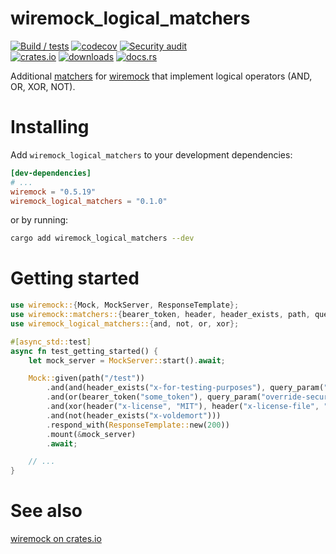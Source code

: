 # wiremock_logical_matchers

[![Build / tests](https://github.com/clechasseur/wiremock_logical_matchers/actions/workflows/rust-build.yml/badge.svg?branch=main&event=push)](https://github.com/clechasseur/wiremock_logical_matchers/actions/workflows/rust-build.yml) [![codecov](https://codecov.io/gh/clechasseur/wiremock_logical_matchers/branch/main/graph/badge.svg?token=NIW54Q8UC3)](https://codecov.io/gh/clechasseur/wiremock_logical_matchers) [![Security audit](https://github.com/clechasseur/wiremock_logical_matchers/actions/workflows/rust-audit.yml/badge.svg?branch=main)](https://github.com/clechasseur/wiremock_logical_matchers/actions/workflows/rust-audit.yml)<br/>
[![crates.io](https://img.shields.io/crates/v/wiremock_logical_matchers.svg)](https://crates.io/crates/wiremock_logical_matchers) [![downloads](https://img.shields.io/crates/d/wiremock_logical_matchers.svg)](https://crates.io/crates/wiremock_logical_matchers) [![docs.rs](https://img.shields.io/badge/docs-latest-blue.svg)](https://docs.rs/wiremock_logical_matchers)

Additional [matchers](https://docs.rs/wiremock/latest/wiremock/trait.Match.html) for [wiremock](https://crates.io/crates/wiremock) that implement logical operators (AND, OR, XOR, NOT).

# Installing

Add `wiremock_logical_matchers` to your development dependencies:

```toml
[dev-dependencies]
# ...
wiremock = "0.5.19"
wiremock_logical_matchers = "0.1.0"
```

or by running:

```bash
cargo add wiremock_logical_matchers --dev
```

# Getting started

```rust
use wiremock::{Mock, MockServer, ResponseTemplate};
use wiremock::matchers::{bearer_token, header, header_exists, path, query_param};
use wiremock_logical_matchers::{and, not, or, xor};

#[async_std::test]
async fn test_getting_started() {
    let mock_server = MockServer::start().await;

    Mock::given(path("/test"))
        .and(and(header_exists("x-for-testing-purposes"), query_param("page", "1")))
        .and(or(bearer_token("some_token"), query_param("override-security", "1")))
        .and(xor(header("x-license", "MIT"), header("x-license-file", "LICENSE")))
        .and(not(header_exists("x-voldemort")))
        .respond_with(ResponseTemplate::new(200))
        .mount(&mock_server)
        .await;

    // ...
}
```

# See also

[wiremock on crates.io](https://crates.io/crates/wiremock)